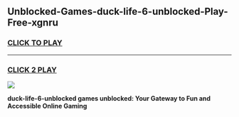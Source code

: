 
## Unblocked-Games-duck-life-6-unblocked-Play-Free-xgnru
<h3>
<a href="https://premium76.site?title=duck-life-6-unblocked&ref=20M">CLICK TO PLAY</a></h3>
<hr>

<h3>
<a href="https://premium76.site?title=duck-life-6-unblocked&ref=20M">CLICK 2 PLAY</a>
  
</h3>

<a href="https://premium76.site?title=duck-life-6-unblocked&ref=19M"><img src="https://clearcache.store/games.png"></a>


**duck-life-6-unblocked games unblocked: Your Gateway to Fun and Accessible Online Gaming**
